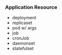 
### Application Resource

- deployment
- replicaset
- pod w/ args
- job
- cronJob
- daemonset
- statefulset